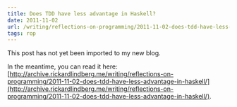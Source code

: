 ```yaml
---
title: Does TDD have less advantage in Haskell?
date: 2011-11-02
url: /writing/reflections-on-programming/2011-11-02-does-tdd-have-less-advantage-in-haskell/
tags: rop
---
```


This post has not yet been imported to my new blog.

In the meantime, you can read it here: [http://archive.rickardlindberg.me/writing/reflections-on-programming/2011-11-02-does-tdd-have-less-advantage-in-haskell/](http://archive.rickardlindberg.me/writing/reflections-on-programming/2011-11-02-does-tdd-have-less-advantage-in-haskell/).
